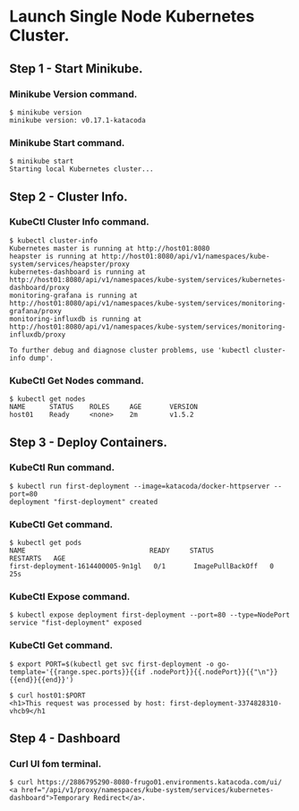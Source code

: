 # Launch Single Node Kubernetes Cluster.

## Step 1 - Start Minikube.

### Minikube Version command.

```
$ minikube version
minikube version: v0.17.1-katacoda
```

### Minikube Start command.

```
$ minikube start
Starting local Kubernetes cluster...
```

## Step 2 - Cluster Info.

### KubeCtl Cluster Info command.

```
$ kubectl cluster-info
Kubernetes master is running at http://host01:8080
heapster is running at http://host01:8080/api/v1/namespaces/kube-system/services/heapster/proxy
kubernetes-dashboard is running at http://host01:8080/api/v1/namespaces/kube-system/services/kubernetes-dashboard/proxy
monitoring-grafana is running at http://host01:8080/api/v1/namespaces/kube-system/services/monitoring-grafana/proxy
monitoring-influxdb is running at http://host01:8080/api/v1/namespaces/kube-system/services/monitoring-influxdb/proxy

To further debug and diagnose cluster problems, use 'kubectl cluster-info dump'.
```

### KubeCtl Get Nodes command.

```
$ kubectl get nodes
NAME      STATUS    ROLES     AGE       VERSION
host01    Ready     <none>    2m        v1.5.2
```

## Step 3 - Deploy Containers.

### KubeCtl Run command.
```
$ kubectl run first-deployment --image=katacoda/docker-httpserver --port=80
deployment "first-deployment" created
```

### KubeCtl Get command.

```
$ kubectl get pods
NAME                               READY     STATUS             RESTARTS   AGE
first-deployment-1614400005-9n1gl   0/1       ImagePullBackOff   0          25s
```

### KubeCtl Expose command.

```
$ kubectl expose deployment first-deployment --port=80 --type=NodePort
service "fist-deployment" exposed
```

### KubeCtl Get command.

```
$ export PORT=$(kubectl get svc first-deployment -o go-template='{{range.spec.ports}}{{if .nodePort}}{{.nodePort}}{{"\n"}}{{end}}{{end}}')
```

```
$ curl host01:$PORT
<h1>This request was processed by host: first-deployment-3374828310-vhcb9</h1
```

## Step 4 - Dashboard

### Curl UI fom terminal.

```
$ curl https://2886795290-8080-frugo01.environments.katacoda.com/ui/
<a href="/api/v1/proxy/namespaces/kube-system/services/kubernetes-dashboard">Temporary Redirect</a>.
```
